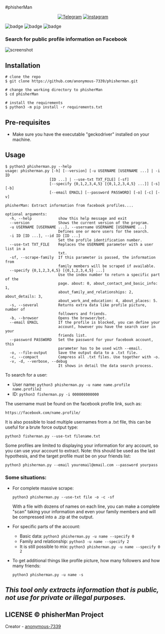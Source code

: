 #phisherMan
<p align="center">
<a href="https://t.me/kri shna"><img title="Telegram" src="https://img.shields.io/badge/Telegram-black?style=for-the-badge&logo=Telegram"></a>
<a href="https://instagram.com/krishna_7339_"><img title="instagram" src="https://img.shields.io/badge/instagram-black?style=for-the-badge&logo=instagram"></a>

![badge](https://img.shields.io/badge/python-%3E%3D3.8-orange)
![badge](https://img.shields.io/badge/Hacker.K-%3E%3D3.8-orange)
![badge](https://img.shields.io/badge/S<3M-%3E%3D3.8-orange)


### Search for public profile information on Facebook

![screenshot](template.png)

## Installation

```
# clone the repo
$ git clone https://github.com/anonymous-7339/phisherman.git

# change the working directory to phisherMan
$ cd phisherMan

# install the requirements
$ python3 -m pip install -r requirements.txt
```

## Pre-requisites

* Make sure you have the executable "geckodriver" installed on your machine.

## Usage

```
$ python3 phisherman.py --help
usage: phisherman.py [-h] [--version] [-u USERNAME [USERNAME ...] | -i ID
                    [ID ...] | --use-txt TXT_FILE] [-sf]
                    [--specify {0,1,2,3,4,5} [{0,1,2,3,4,5} ...]] [-s] [-b]
                    [--email EMAIL] [--password PASSWORD] [-o] [-c] [-v]

phisherMan: Extract information from facebook profiles....

optional arguments:
  -h, --help            show this help message and exit
  --version             Shows the current version of the program.
  -u USERNAME [USERNAME ...], --username USERNAME [USERNAME ...]
                        Defines one or more users for the search.
  -i ID [ID ...], --id ID [ID ...]
                        Set the profile identification number.
  --use-txt TXT_FILE    Replaces the USERNAME parameter with a user list in a
                        txt.
  -sf, --scrape-family  If this parameter is passed, the information from
                        family members will be scraped if available.
  --specify {0,1,2,3,4,5} [{0,1,2,3,4,5} ...]
                        Use the index number to return a specific part of the
                        page. about: 0, about_contact_and_basic_info: 1,
                        about_family_and_relationships: 2, about_details: 3,
                        about_work_and_education: 4, about_places: 5.
  -s, --several         Returns extra data like profile picture, number of
                        followers and friends.
  -b, --browser         Opens the browser/bot.
  --email EMAIL         If the profile is blocked, you can define your
                        account, however you have the search user in your
                        friends list.
  --password PASSWORD   Set the password for your facebook account, this
                        parameter has to be used with --email.
  -o, --file-output     Save the output data to a .txt file.
  -c, --compact         Compress all .txt files. Use together with -o.
  -v, -d, --verbose, --debug
                        It shows in detail the data search process.
```

To search for a user:

* User name: `python3 phisherman.py -u name name.profile name.profile2`
* ID: `python3 fisherman.py -i 000000000000`

The username must be found on the facebook profile link, such as:

```
https://facebook.com/name.profile/
```

It is also possible to load multiple usernames from a .txt file, this can be useful for a brute force output type:

```
python3 fisherman.py --use-txt filename.txt
```

Some profiles are limited to displaying your information for any account, so you can use your account to extract. Note:
this should be used as the last hypothesis, and the target profile must be on your friends list:

```
python3 phisherman.py --email youremail@email.com --password yourpass
```

### Some situations:

* For complete massive scrape:
  ```
  python3 phisherman.py --use-txt file -o -c -sf
  ```
  With a file with dozens of names on each line, you can make a complete "scan" taking your information and even your
  family members and will be compressed into a .zip at the output.


* For specific parts of the account:
    * Basic data: `python3 phisherman.py -u name --specify 0`
    * Family and relationship: `python3 -u name --specify 2`
    * It is still possible to mix: `python3 phisherman.py -u name --specify 0 2`


* To get additional things like profile picture, how many followers and how many friends:
  ```
  python3 phisherman.py -u name -s
  ```

## *This tool only extracts information that is public, not use for private or illegal purposes.*

## LICENSE © phisherMan Project
Creator - [anonymous-7339](https://github.com/anonymous-7339)
